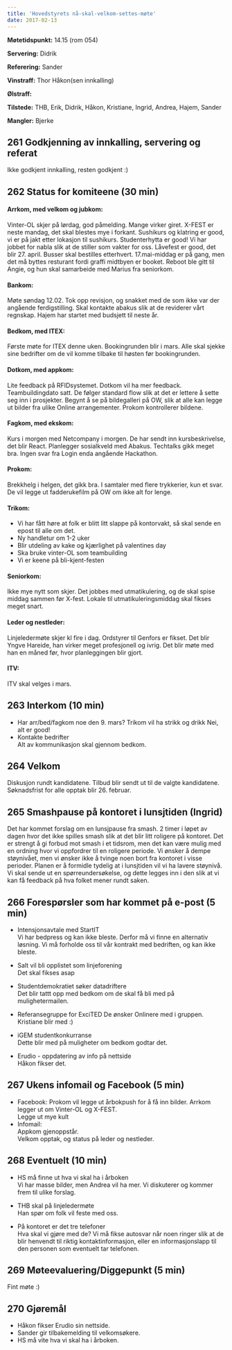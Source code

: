 ```yaml
---
title: 'Hovedstyrets nå-skal-velkom-settes-møte'
date: 2017-02-13
---
```


**Møtetidspunkt:** 14.15 (rom 054)

**Servering:** Didrik  

**Referering:** Sander  

**Vinstraff:** Thor Håkon(sen innkalling)  

**Ølstraff:**  

**Tilstede:** THB, Erik, Didrik, Håkon, Kristiane, Ingrid, Andrea, Hajem, Sander  

**Mangler:** Bjerke  

## 261 Godkjenning av innkalling, servering og referat 
Ikke godkjent innkalling, resten godkjent :)  

## 262 Status for komiteene (30 min)

#### Arrkom, med velkom og jubkom:
Vinter-OL skjer på lørdag, god påmelding. Mange virker giret. X-FEST er neste mandag, det skal blestes mye i forkant. Sushikurs og klatring er good, vi er på jakt etter lokasjon til sushikurs. Studenterhytta er good! Vi har jobbet for nabla slik at de stiller som vakter for oss. Låvefest er good, det blir 27. april. Busser skal bestilles etterhvert. 17.mai-middag er på gang, men det må byttes resturant fordi graffi midtbyen er booket. Reboot ble gitt til Angie, og hun skal samarbeide med Marius fra seniorkom.

#### Bankom:  
Møte søndag 12.02. Tok opp revisjon, og snakket med de som ikke var der angående ferdigstilling. Skal kontakte abakus slik at de reviderer vårt regnskap. Hajem har startet med budsjett til neste år.

#### Bedkom, med ITEX:  
Første møte for ITEX denne uken. Bookingrunden blir i mars. Alle skal sjekke sine bedrifter om de vil komme tilbake til høsten før bookingrunden. 

#### Dotkom, med appkom:
Lite feedback på RFIDsystemet. Dotkom vil ha mer feedback. Teambuildingdato satt. De følger standard flow slik at det er lettere å sette seg inn i prosjekter. Begynt å se på bildegalleri på OW, slik at alle kan legge ut bilder fra ulike Online arrangementer. Prokom kontrollerer bildene.

#### Fagkom, med ekskom:  
Kurs i morgen med Netcompany i morgen. De har sendt inn kursbeskrivelse, det blir React. Planlegger sosialkveld med Abakus. Techtalks gikk meget bra. Ingen svar fra Login enda angående Hackathon. 

#### Prokom:  
Brekkhelg i helgen, det gikk bra. I samtaler med flere trykkerier, kun et svar. De vil legge ut fadderukefilm på OW om ikke alt for lenge.

#### Trikom:  
 - Vi har fått høre at folk er blitt litt slappe på kontorvakt, så skal sende en epost til alle om det.  
- Ny handletur om 1-2 uker  
- Blir utdeling av kake og kjærlighet på valentines day  
- Ska bruke vinter-OL som teambuilding  
- Vi er keene på bli-kjent-festen  

#### Seniorkom: 
Ikke mye nytt som skjer. Det jobbes med utmatikulering, og de skal spise middag sammen før X-fest. Lokale til utmatikuleringsmiddag skal fikses meget snart.

#### Leder og nestleder:  
Linjeledermøte skjer kl fire i dag. Ordstyrer til Genfors er fikset. Det blir Yngve Hareide, han virker meget profesjonell og ivrig. Det blir møte med han en måned før, hvor planleggingen blir gjort.

#### ITV: 
ITV skal velges i mars. 

## 263 Interkom (10 min) 
- Har arr/bed/fagkom noe den 9. mars? Trikom vil ha strikk og drikk
Nei, alt er good!  
- Kontakte bedrifter  
Alt av kommunikasjon skal gjennom bedkom.

## 264 Velkom
Diskusjon rundt kandidatene. Tilbud blir sendt ut til de valgte kandidatene. Søknadsfrist for alle opptak blir 26. februar. 

## 265 Smashpause på kontoret i lunsjtiden (Ingrid)   
Det har kommet forslag om en lunsjpause fra smash. 2 timer i løpet av dagen hvor det ikke spilles smash slik at det blir litt roligere på kontoret. Det er strengt å gi forbud mot smash i et tidsrom, men det kan være mulig med en ordning hvor vi oppfordrer til en roligere periode. Vi ønsker å dempe støynivået, men vi ønsker ikke å tvinge noen bort fra kontoret i visse perioder. Planen er å formidle tydelig at i lunsjtiden vil vi ha lavere støynivå. Vi skal sende ut en spørreundersøkelse, og dette legges inn i den slik at vi kan få feedback på hva folket mener rundt saken. 

## 266 Forespørsler som har kommet på e-post (5 min) 
- Intensjonsavtale med StartIT  
Vi har bedpress og kan ikke bleste. Derfor må vi finne en alternativ løsning. Vi må forholde oss til vår kontrakt med bedriften, og kan ikke bleste.  

- Salt vil bli opplistet som linjeforening  
Det skal fikses asap  

- Studentdemokratiet søker datadriftere  
Det blir tattt opp med bedkom om de skal få bli med på mulighetermailen.  

- Referansegruppe for ExciTED
De ønsker Onlinere med i gruppen. Kristiane blir med :)  

- iGEM studentkonkurranse  
Dette blir med på muligheter om bedkom godtar det.  

- Erudio - oppdatering av info på nettside  
Håkon fikser det.  

## 267 Ukens infomail og Facebook (5 min)  
- Facebook:
Prokom vil legge ut årbokpush for å få inn bilder.
Arrkom legger ut om Vinter-OL og X-FEST.  
Legge ut mye kult
- Infomail:  
Appkom gjenoppstår.  
Velkom opptak, og status på leder og nestleder.   
## 268 Eventuelt (10 min)
- HS må finne ut hva vi skal ha i årboken  
Vi har masse bilder, men Andrea vil ha mer. Vi diskuterer og kommer frem til ulike forslag.  
- THB skal på linjeledermøte  
Han spør om folk vil feste med oss.  

- På kontoret er det tre telefoner  
Hva skal vi gjøre med de? Vi må fikse autosvar når noen ringer slik at de blir henvendt til riktig kontaktinformasjon, eller en informasjonslapp til den personen som eventuelt tar telefonen.  

## 269 Møteevaluering/Diggepunkt (5 min)
Fint møte :)  

## 270 Gjøremål
- Håkon fikser Erudio sin nettside.  
- Sander gir tilbakemelding til velkomsøkere.  
- HS må vite hva vi skal ha i årboken.

